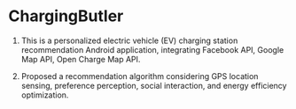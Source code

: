 # ChargingButler

1. This is a personalized electric vehicle (EV) charging station recommendation Android application, integrating Facebook API, Google Map API, Open Charge Map API.

2. Proposed a recommendation algorithm considering GPS location sensing, preference perception, social interaction, and energy efficiency optimization.

